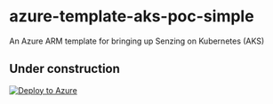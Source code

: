 # azure-template-aks-poc-simple
An Azure ARM template for bringing up Senzing on Kubernetes (AKS)

## Under construction



[![Deploy to Azure](https://aka.ms/deploytoazurebutton)](https%3A%2F%2Fgithub.com%2FSenzing%2Fazure-template-aks-poc-simple%2Fblob%2Fmain%2Fmain.json)